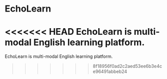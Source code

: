 # EchoLearn
<<<<<<< HEAD
EchoLearn is multi-modal English learning platform.
=======
EchoLearn is multi-modal English learning platform.
>>>>>>> 8f18956f0ad2c2aed53ee6b3e4ce96491abbeb24
